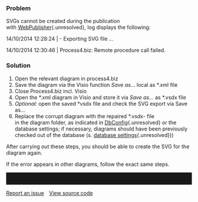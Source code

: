 ### Problem

SVGs cannot be created during the publication
with [WebPublisher](#){.unresolved}, log displays the following:

14/10/2014 12:28:24 \| - Exporting SVG file ...

14/10/2014 12:30:46 \| Process4.biz: Remote procedure call failed.

### Solution

1.  Open the relevant diagram in process4.biz
2.  Save the diagram via the Visio function *Save as…* local as \*.xml
    file
3.  Close Process4.biz incl. Visio
4.  Open the \*.xml diagram in Visio and store it via *Save as…* as
    \*.vsdx file
5.  *Optional:* open the saved \*vsdx file and check the SVG export via
    Save as…
6.  Replace the corrupt diagram with the repaired \*.vsdx- file   
    in the diagram folder, as indicated in [DbConfig](#){.unresolved} or
    the database settings; if necessary, diagrams should have been
    previously checked out of the database (s. [database
    settings](#){.unresolved}))

After carrying out these steps, you should be able to create the SVG for
the diagram again.

If the error appears in other diagrams, follow the exact same steps.

<hr style="padding-top:2rem" />
<a href="https://github.com/process4/docs/issues" target="_blank" class="bgw btn btn-primary btn-lg shadow-sm">Report an issue</a>
<a href="https://github.com/process4/docs" target="_blank" class="bgw btn btn-primary btn-lg shadow-sm" style="margin-left:10px;">View source code</a>
